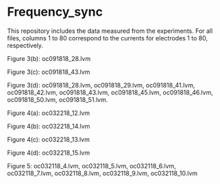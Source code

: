 # Frequency_sync
This repository includes the data measured from the experiments. For all files, columns 1 to 80 correspond to the currents for electrodes 1 to 80, respectively.


Figure 3(b): oc091818_28.lvm

Figure 3(c): oc091818_43.lvm

Figure 3(d): oc091818_28.lvm, oc091818_29.lvm, oc091818_41.lvm, oc091818_42.lvm, oc091818_43.lvm, oc091818_45.lvm, oc091818_46.lvm, oc091818_50.lvm, oc091818_51.lvm.


Figure 4(a): oc032218_12.lvm

Figure 4(b): oc032218_14.lvm

Figure 4(c): oc032218_13.lvm

Figure 4(d): oc032218_15.lvm


Figure 5: oc032118_4.lvm, oc032118_5.lvm, oc032118_6.lvm, oc032118_7.lvm, oc032118_8.lvm, oc032118_9.lvm, oc032118_10.lvm
